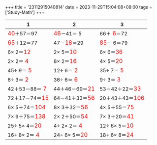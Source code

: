 +++ 
title = '23112915040814' 
date = 2023-11-29T15:04:08+08:00 
tags = ['Study-Math'] 
+++ 

1 | 2 | 3 
-- | -- | -- 
<font color=red size=4>40</font>＋57＝97 | <font color=red size=4>46</font>－41＝ 5 | 66＋<font color=red size=4> 6</font>＝72 
<font color=red size=4>65</font>＋12＝77 | 47－<font color=red size=4>18</font>＝29 | <font color=red size=4>85</font>－ 6＝79 
 6× 2＝<font color=red size=4>12</font> |  2× 5＝<font color=red size=4>10</font> |  6× 6＝<font color=red size=4>36</font> 
 2× 2＝<font color=red size=4> 4</font> |  8× 2＝<font color=red size=4>16</font> |  4× 5＝<font color=red size=4>20</font> 
45÷ 9＝<font color=red size=4> 5</font> | 12÷ 6＝<font color=red size=4> 2</font> | 35÷ 7＝<font color=red size=4> 5</font> 
 6÷ 3＝<font color=red size=4> 2</font> | 36÷ 6＝<font color=red size=4> 6</font> |  9÷ 3＝<font color=red size=4> 3</font> 
42＋53－88＝<font color=red size=4> 7</font> | 44＋46－69＝<font color=red size=4>21</font> | 53－42＋22＝<font color=red size=4>33</font> 
72＋17－74＝<font color=red size=4>15</font> | 64－41＋33＝<font color=red size=4>56</font> | 20＋43＋43＝<font color=red size=4>106</font> 
 6× 5＋74＝<font color=red size=4>104</font> |  8× 3＋32＝<font color=red size=4>56</font> |  4× 5＋55＝<font color=red size=4>75</font> 
 7× 9＋75＝<font color=red size=4>138</font> |  2× 2＋50＝<font color=red size=4>54</font> |  7× 3＋20＝<font color=red size=4>41</font> 
25÷ 5× 4＝<font color=red size=4>20</font> |  4÷ 2× 2＝<font color=red size=4> 4</font> | 12÷ 6× 5＝<font color=red size=4>10</font> 
16÷ 8× 2＝<font color=red size=4> 4</font> | 24÷ 6× 5＝<font color=red size=4>20</font> | 18÷ 6× 8＝<font color=red size=4>24</font> 

